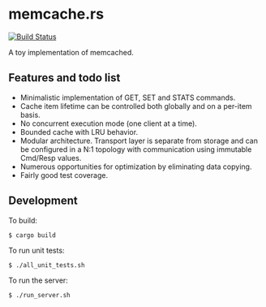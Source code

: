 # memcache.rs

[![Build Status](https://travis-ci.org/numerodix/memcache.rs.svg?branch=master)](https://travis-ci.org/numerodix/memcache.rs)

A toy implementation of memcached.


## Features and todo list

* Minimalistic implementation of GET, SET and STATS commands.
* Cache item lifetime can be controlled both globally and on a per-item basis.
* No concurrent execution mode (one client at a time).
* Bounded cache with LRU behavior.
* Modular architecture. Transport layer is separate from storage and can be configured in a N:1 topology with communication using immutable Cmd/Resp values.
* Numerous opportunities for optimization by eliminating data copying.
* Fairly good test coverage.


## Development

To build:

    $ cargo build

To run unit tests:

    $ ./all_unit_tests.sh

To run the server:
    
    $ ./run_server.sh
